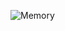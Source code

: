 ![Memory](https://github.com/Melvin0070/nand2tetris-Part1/assets/139456150/52a36d8d-592b-478a-b7f5-94cab1612c42)
